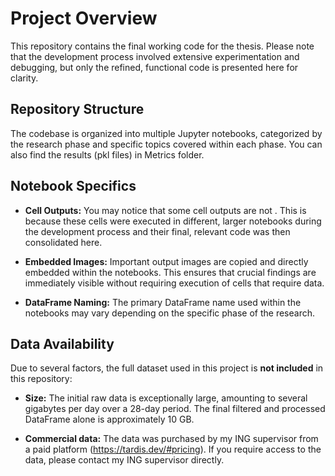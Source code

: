 # Project Overview

This repository contains the final working code for the thesis. Please note that the development process involved extensive experimentation and debugging, but only the refined, functional code is presented here for clarity.

## Repository Structure

The codebase is organized into multiple Jupyter notebooks, categorized by the research phase and specific topics covered within each phase. You can also find the results (pkl files) in Metrics folder.

## Notebook Specifics

* **Cell Outputs:** You may notice that some cell outputs are not . This is because these cells were executed in different, larger notebooks during the development process and their final, relevant code was then consolidated here.

* **Embedded Images:** Important output images  are copied and directly embedded within the notebooks. This ensures that crucial findings are immediately visible without requiring execution of cells  that require data.

* **DataFrame Naming:** The primary DataFrame name used within the notebooks may vary depending on the specific phase of the research. 

## Data Availability

Due to several factors, the full dataset used in this project is **not included** in this repository:

* **Size:** The initial raw data is exceptionally large, amounting to several gigabytes per day over a 28-day period. The final filtered and processed DataFrame alone is approximately 10 GB.

* **Commercial data:** The data was purchased by my ING supervisor from a paid platform (https://tardis.dev/#pricing). If you require access to the data, please contact my ING supervisor directly.
